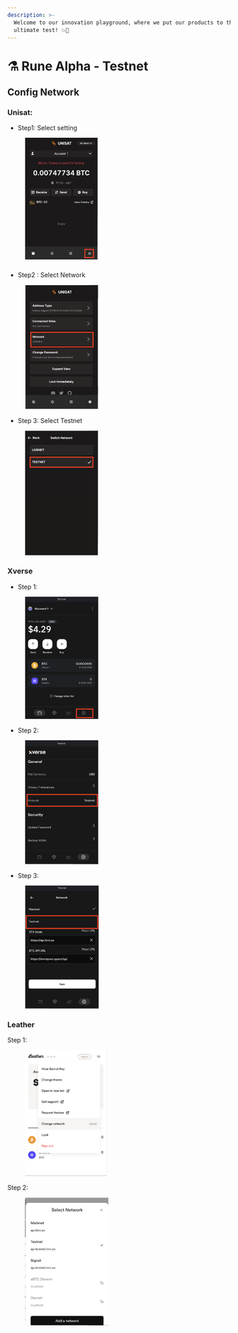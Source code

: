 ```yaml
---
description: >-
  Welcome to our innovation playground, where we put our products to the
  ultimate test! 💥🔬
---
```


# ⚗️ Rune Alpha - Testnet

## Config Network

### Unisat:

* Step1: Select setting

<figure><img src="../../.gitbook/assets/image (10).png" alt="" width="164"><figcaption></figcaption></figure>

###

* Step2 : Select Network&#x20;

<figure><img src="../../.gitbook/assets/image (11).png" alt="" width="165"><figcaption></figcaption></figure>

* Step 3: Select Testnet

<figure><img src="../../.gitbook/assets/image (12).png" alt="" width="165"><figcaption></figcaption></figure>

### Xverse

* Step 1:

<figure><img src="../../.gitbook/assets/image (13).png" alt="" width="165"><figcaption></figcaption></figure>

* Step 2:

<figure><img src="../../.gitbook/assets/image (14).png" alt="" width="165"><figcaption></figcaption></figure>

* Step 3:

<figure><img src="../../.gitbook/assets/image (15).png" alt="" width="166"><figcaption></figcaption></figure>

### Leather

Step 1:

<figure><img src="../../.gitbook/assets/image (16).png" alt="" width="185"><figcaption></figcaption></figure>

Step 2:

<figure><img src="../../.gitbook/assets/image (17).png" alt="" width="188"><figcaption></figcaption></figure>



